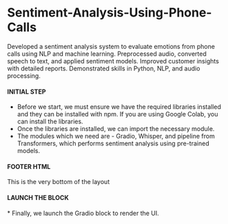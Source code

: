 # Sentiment-Analysis-Using-Phone-Calls
Developed a sentiment analysis system to evaluate emotions from  phone calls using NLP and machine learning. Preprocessed audio,  converted speech to text, and applied sentiment models. Improved  customer insights with detailed reports. Demonstrated skills in Python,  NLP, and audio processing.

<h4>INITIAL STEP</h4>

* Before we start, we must ensure we have the required libraries installed and they can be installed with npm. If you are using Google Colab, you can install the libraries.
* Once the libraries are installed, we can import the necessary module.
* The modules which we need are - Gradio, Whisper, and pipeline from Transformers, which performs sentiment analysis using pre-trained models.

<h4>FOOTER HTML</h4>
This is the very bottom of the layout

<h4>LAUNCH THE BLOCK </h4>
* Finally, we launch the Gradio block to render the UI.
